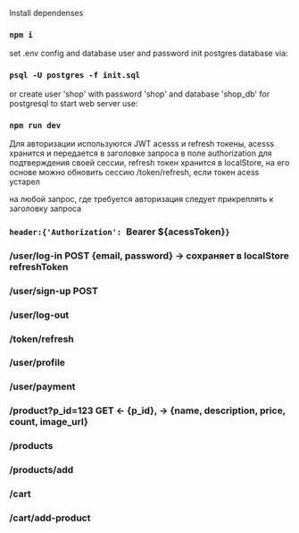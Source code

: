 Install dependenses
### `npm i`
set .env config and database user and password
init postgres database via:
### `psql -U postgres -f init.sql`
or create user 'shop' with password 'shop' and database 'shop_db' for postgresql
to start web server use:
### `npm run dev`


Для авторизации используются JWT acesss и refresh токены, acesss хранится и передается в заголовке запроса в поле authorization для подтверждения своей сессии, refresh токен хранится в localStore, на его основе можно обновить сессию /token/refresh, если токен acess устарел

на любой запрос, где требуется авторизация следует прикреплять к заголовку запроса 
### `header:{'Authorization': `Bearer ${acessToken}`}`

### /user/log-in   POST {email, password} -> сохраняет в localStore refreshToken
### /user/sign-up  POST
### /user/log-out
### /token/refresh
### /user/profile
### /user/payment
### /product?p_id=123 GET <- {p_id}, -> {name, description, price, count, image_url}
### /products
### /products/add
### /cart
### /cart/add-product